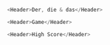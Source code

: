 ```js
<Header>Der, die & das</Header>
```

```js
<Header>Game</Header>
```

```js
<Header>High Score</Header>
```
